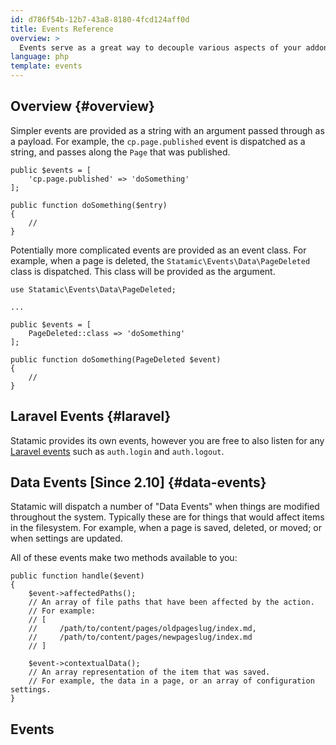 ```yaml
---
id: d786f54b-12b7-43a8-8180-4fcd124aff0d
title: Events Reference
overview: >
  Events serve as a great way to decouple various aspects of your addon, or even modify behavior or output of core functionality. A single event can have multiple listeners that do not depend on each other.
language: php
template: events
---
```


## Overview {#overview}

Simpler events are provided as a string with an argument passed through as a payload. For example, the `cp.page.published` event is dispatched as a string, and passes along the `Page` that was published.

```
public $events = [
    'cp.page.published' => 'doSomething'
];

public function doSomething($entry)
{
    //
}
```

Potentially more complicated events are provided as an event class. For example, when a page is deleted, the `Statamic\Events\Data\PageDeleted` class is dispatched. This class will be provided as the argument.

```
use Statamic\Events\Data\PageDeleted;

...

public $events = [
    PageDeleted::class => 'doSomething'
];

public function doSomething(PageDeleted $event)
{
    //
}
```

## Laravel Events {#laravel}

Statamic provides its own events, however you are free to also listen for any [Laravel events](https://laravel.com/docs/5.1/events#framework-events) such as `auth.login` and `auth.logout`.

## Data Events [Since 2.10] {#data-events}

Statamic will dispatch a number of "Data Events" when things are modified throughout the system. Typically these are for things
that would affect items in the filesystem. For example, when a page is saved, deleted, or moved; or when settings are updated.

All of these events make two methods available to you:

```
public function handle($event)
{
    $event->affectedPaths();
    // An array of file paths that have been affected by the action.
    // For example:
    // [
    //     /path/to/content/pages/oldpageslug/index.md, 
    //     /path/to/content/pages/newpageslug/index.md
    // ]
    
    $event->contextualData();
    // An array representation of the item that was saved.
    // For example, the data in a page, or an array of configuration settings.
}
```

## Events
